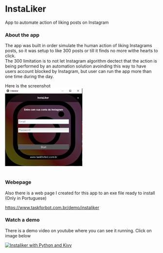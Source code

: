 # InstaLiker
 App to automate action of liking posts on Instagram
### About the app<br>
The app was built in order simulate the human action of liking Instagrams posts, so it was setup to like 300 posts or till it finds no more withe hearts to click. <br>
The 300 limitation is to not let Instagram algorithm dectect that the action is being performed by an automation solution avoinding this way to have users account blocked by Instagram, but user can run the app more than one time during the day.

Here is the screenshot
<br>
<img src = "screenshots/Instaliker Tela.PNG" widht="252" height="256">
<br><br>


### Webepage
Also there is a web page I created for this app to an exe file ready to install (Only in Portuguese)

https://www.taskforbot.com.br/demo/instaliker


### Watch a demo
There is a demo video on youtube where you can see it running. Click on image below <br>

[![Instaliker with Python and Kivy](https://github.com/alexdominguess/InstaLiker-Python-Kivy/blob/master/screenshots/youtube_image.png)](http://www.youtube.com/watch?v=MphLLoV4x1U "InstaLiker")


